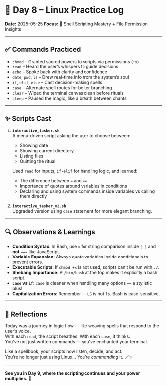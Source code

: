 # 📅 Day 8 – Linux Practice Log

**Date:** 2025-05-25
**Focus:** 🐚 Shell Scripting Mastery + File Permission Insights

---

## ✅ Commands Practiced

- `chmod` – Granted sacred powers to scripts via permissions (`+x`)
- `read` – Heard the user’s whispers to guide decisions
- `echo` – Spoke back with clarity and confidence
- `date`, `pwd`, `ls` – Drew real-time info from the system’s soul
- `if`, `elif`, `else` – Cast decision-making spells
- `case` – Alternate spell routes for better branching
- `clear` – Wiped the terminal canvas clean before rituals
- `sleep` – Paused the magic, like a breath between chants

---

## ✨ Scripts Cast

1. **`interactive_tasker.sh`**  
   A menu-driven script asking the user to choose between:

   - Showing date
   - Showing current directory
   - Listing files
   - Quitting the ritual

   Used `read` for inputs, `if-elif` for handling logic, and learned:

   - The difference between `=` and `==`
   - Importance of quotes around variables in conditions
   - Declaring and using system commands inside variables vs calling them directly

2. **`interactive_tasker_v2.sh`**  
   Upgraded version using `case` statement for more elegant branching.

---

## 🔍 Observations & Learnings

- **Condition Syntax**: In Bash, use `=` for string comparison inside `[ ]` and **not** `===` like JavaScript.
- **Variable Expansion**: Always quote variables inside conditionals to prevent errors.
- **Executable Scripts**: If `chmod +x` is not used, scripts can’t be run with `./`.
- **Shebang Importance**: `#!/bin/bash` at the top makes it explicitly a bash script.
- **`case` vs `if`**: `case` is cleaner when handling many options — a stylistic plus!
- **Capitalization Errors**: Remember — `LS` is not `ls`. Bash is case-sensitive.

---

## 💭 Reflections

Today was a journey in logic flow — like weaving spells that respond to the user’s voice.  
With each `read`, the script breathes. With each `case`, it thinks.  
You’ve not just written commands — you’ve enchanted your terminal.

Like a spellbook, your scripts now listen, decide, and act.  
You’re no longer just using Linux… You’re _commanding_ it. 🪄✨

---

**See you in Day 9, where the scripting continues and your power multiplies. 🔮**
